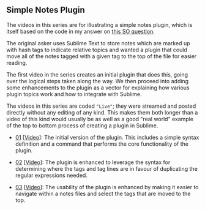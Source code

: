 Simple Notes Plugin
-------------------

The videos in this series are for illustrating a simple notes plugin, which is
itself based on the code in my answer on [this SO question][1].

The original asker uses Sublime Text to store notes which are marked up with
hash tags to indicate relative topics and wanted a plugin that could move all
of the notes tagged with a given tag to the top of the file for easier reading.

The first video in the series creates an initial plugin that does this, going
over the logical steps taken along the way. We then proceed into adding some
enhancements to the plugin as a vector for explaining how various plugin topics
work and how to integrate with Sublime.

The videos in this series are coded `"Live"`; they were streamed and posted
directly without any editing of any kind. This makes them both longer than a
video of this kind would usually be as well as a good "real world" example of
the top to bottom process of creating a plugin in Sublime.

* [01](01) \[[Video][2]]: The initial version of the plugin. This includes a
  simple syntax definition and a command that performs the core functionality
  of the plugin.

* [02](02) \[[Video][3]]: The plugin is enhanced to leverage the syntax for
  determining where the tags and tag lines are in favour of duplicating the
  regular expressions needed.

* [03](03) \[[Video][4]]: The usability of the plugin is enhanced by making it
  easier to navigate within a notes files and select the tags that are moved to
  the top.

[1]: https://stackoverflow.com/questions/52060923/how-to-group-or-display-paragraphs-with-same-tag-with-sublime-text
[2]: https://youtu.be/KN-EJ5JQ_fk
[3]: https://youtu.be/_xhmN5-D_Ls
[4]: https://youtu.be/_xhmN5-D_Ls
